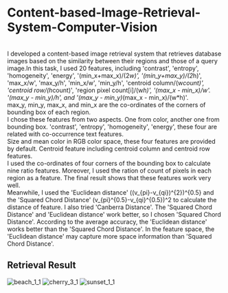 # Content-based-Image-Retrieval-System-Computer-Vision
<br> I developed a content-based image retrieval system that retrieves database images based on the similarity between their regions and those of a query image.In this task, I used 20 features, including 'contrast', 'entropy', 'homogeneity', 'energy', '(min_x+max_x)/(2*w)', '(min_y+max_y)/(2*h)', 'max_x/w', 'max_y/h', 'min_x/w', 'min_y/h', 'centroid column/(w*count)', 'centroid row/(h*count)', 'region pixel count[i]/(w*h)', '(max_x - min_x)/w'. '(max_y - min_y)/h', and '(max_y - min_y)*(max_x - min_x)/(w*h)'.
<br> max_y, min_y, max_x, and min_x are the co-ordinates of the corners of bounding box of each region.
<br> I chose these features from two aspects. One from color, another one from bounding box. 'contrast', 'entropy', 'homogeneity', 'energy', these four are related with co-occurrence text features.
<br> Size and mean color in RGB color space, these four features are provided by default. Centroid feature including centroid column and centroid row features.
<br> I used the co-ordinates of four corners of the bounding box to calculate nine ratio features. Moreover, I used the ration of count of pixels in each region as a feature. The final result shows that these features work very well.
<br> Meanwhile, I used the 'Euclidean distance' ((v_{pi}-v_{qi})^{2})^{0.5} and the 'Squared Chord Distance' (v_{pi}^{0.5}-v_{qi}^{0.5})^2 to calculate the distance of feature. I also tried 'Canberra Distance'. The 'Squared Chord Distance' and 'Euclidean distance' work better, so I chosen 'Squared Chord Distance'. According to the average accuracy, the 'Euclidean distance' works better than the 'Squared Chord Distance'. In the feature space, the 'Euclidean distance' may capture more space information than 'Squared Chord Distance'.
## Retrieval Result
![beach_1_1](https://user-images.githubusercontent.com/36937088/58913325-cea8cf80-86d0-11e9-8bab-4dd23f35cb59.png)
![cherry_3_1](https://user-images.githubusercontent.com/36937088/58913342-d6687400-86d0-11e9-8620-9eb8774b0b2b.png)
![sunset_1_1](https://user-images.githubusercontent.com/36937088/58913352-dbc5be80-86d0-11e9-9fdc-a9c410b5f50b.png)
